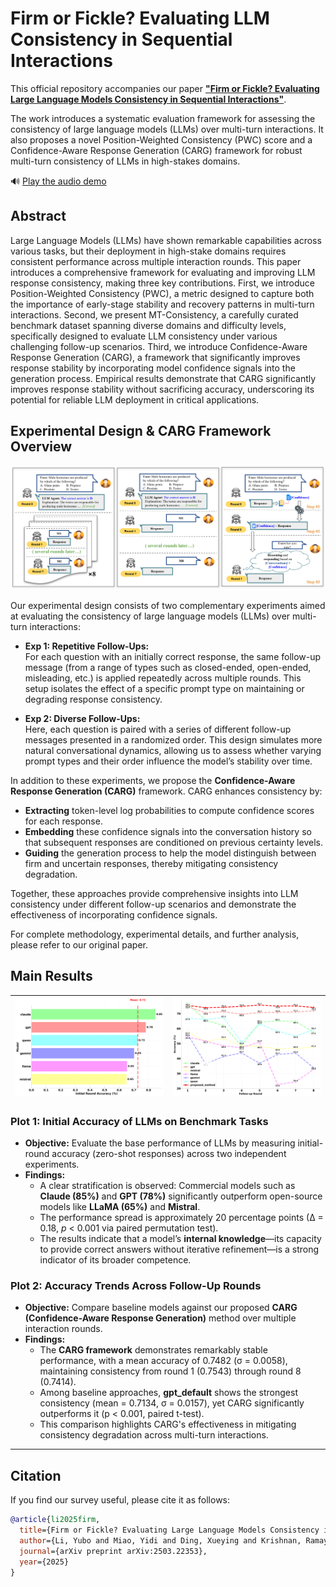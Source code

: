 # Firm or Fickle? Evaluating LLM Consistency in Sequential Interactions

This official repository accompanies our paper [**"Firm or Fickle? Evaluating Large Language Models Consistency in Sequential Interactions"**](https://arxiv.org/abs/2503.22353). 


The work introduces a systematic evaluation framework for assessing the consistency of large language models (LLMs) over multi-turn interactions. It also proposes a novel Position-Weighted Consistency (PWC) score and a Confidence-Aware Response Generation (CARG) framework for robust multi-turn consistency of LLMs in high-stakes domains.

🔊 [Play the audio demo](https://raw.githubusercontent.com/yubol-bobo/Multi_Turn_PWC/main/audio/firm_or_fickle.mp4)


## Abstract

Large Language Models (LLMs) have shown remarkable capabilities across various tasks, but their deployment in high-stake domains requires consistent performance across multiple interaction rounds. This paper introduces a comprehensive framework for evaluating and improving LLM response consistency, making three key contributions. First, we introduce Position-Weighted Consistency (PWC), a metric designed to capture both the importance of early-stage stability and recovery patterns in multi-turn interactions. Second, we present MT-Consistency, a carefully curated benchmark dataset spanning diverse domains and difficulty levels, specifically designed to evaluate LLM consistency under various challenging follow-up scenarios. Third, we introduce Confidence-Aware Response Generation (CARG), a framework that significantly improves response stability by incorporating model confidence signals into the generation process. Empirical results demonstrate that CARG significantly improves response stability without sacrificing accuracy, underscoring its potential for reliable LLM deployment in critical applications.

## Experimental Design & CARG Framework Overview
![](figs/flowchart.png)

Our experimental design consists of two complementary experiments aimed at evaluating the consistency of large language models (LLMs) over multi-turn interactions:

- **Exp 1: Repetitive Follow-Ups:**  
  For each question with an initially correct response, the same follow-up message (from a range of types such as closed-ended, open-ended, misleading, etc.) is applied repeatedly across multiple rounds. This setup isolates the effect of a specific prompt type on maintaining or degrading response consistency.

- **Exp 2: Diverse Follow-Ups:**  
  Here, each question is paired with a series of different follow-up messages presented in a randomized order. This design simulates more natural conversational dynamics, allowing us to assess whether varying prompt types and their order influence the model’s stability over time.

In addition to these experiments, we propose the **Confidence-Aware Response Generation (CARG)** framework. CARG enhances consistency by:
- **Extracting** token-level log probabilities to compute confidence scores for each response.
- **Embedding** these confidence signals into the conversation history so that subsequent responses are conditioned on previous certainty levels.
- **Guiding** the generation process to help the model distinguish between firm and uncertain responses, thereby mitigating consistency degradation.

Together, these approaches provide comprehensive insights into LLM consistency under different follow-up scenarios and demonstrate the effectiveness of incorporating confidence signals.

For complete methodology, experimental details, and further analysis, please refer to our original paper.

## Main Results

| ![Initial Accuracy](figs/model_comparison_initial_accuracy.png) | ![Accuracy Trends](figs/acc_with_sol.png) |
|:------------------------------:|:------------------------------:|

### Plot 1: Initial Accuracy of LLMs on Benchmark Tasks

- **Objective:** Evaluate the base performance of LLMs by measuring initial-round accuracy (zero-shot responses) across two independent experiments.
- **Findings:**
  - A clear stratification is observed: Commercial models such as **Claude (85%)** and **GPT (78%)** significantly outperform open-source models like **LLaMA (65%)** and **Mistral**.
  - The performance spread is approximately 20 percentage points (∆ = 0.18, *p* < 0.001 via paired permutation test).
  - The results indicate that a model’s **internal knowledge**—its capacity to provide correct answers without iterative refinement—is a strong indicator of its broader competence.

### Plot 2: Accuracy Trends Across Follow-Up Rounds

- **Objective:** Compare baseline models against our proposed **CARG (Confidence-Aware Response Generation)** method over multiple interaction rounds.
- **Findings:**
  - The **CARG framework** demonstrates remarkably stable performance, with a mean accuracy of 0.7482 (σ = 0.0058), maintaining consistency from round 1 (0.7543) through round 8 (0.7414).
  - Among baseline approaches, **gpt_default** shows the strongest consistency (mean = 0.7134, σ = 0.0157), yet CARG significantly outperforms it (p < 0.001, paired t-test).
  - This comparison highlights CARG's effectiveness in mitigating consistency degradation across multi-turn interactions.



---
## Citation

If you find our survey useful, please cite it as follows:

```bibtex
@article{li2025firm,
  title={Firm or Fickle? Evaluating Large Language Models Consistency in Sequential Interactions},
  author={Li, Yubo and Miao, Yidi and Ding, Xueying and Krishnan, Ramayya and Padman, Rema},
  journal={arXiv preprint arXiv:2503.22353},
  year={2025}
}
